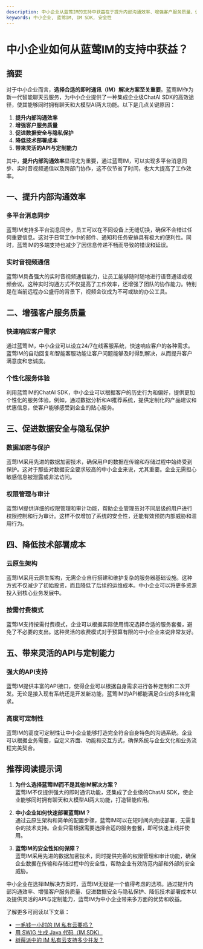 ```yaml
---
description: 中小企业从蓝莺IM的支持中获益在于提升内部沟通效率、增强客户服务质量、促进数据安全与隐私保护、降低技术部署成本等方面
keywords: 中小企业, 蓝莺IM, IM SDK, 安全性
---
```

# 中小企业如何从蓝莺IM的支持中获益？

## 摘要

对于中小企业而言，**选择合适的即时通讯（IM）解决方案至关重要**。蓝莺IM作为新一代智能聊天云服务，为中小企业提供了一种集成企业级ChatAI SDK的高效途径，使其能够同时拥有聊天和大模型AI两大功能。以下是几点关键原因：

1. **提升内部沟通效率**
2. **增强客户服务质量**
3. **促进数据安全与隐私保护**
4. **降低技术部署成本**
5. **带来灵活的API与定制能力**

其中，**提升内部沟通效率**显得尤为重要，通过蓝莺IM，可以实现多平台消息同步、实时音视频通信以及跨部门协作，这不仅节省了时间，也大大提高了工作效率。

## 一、提升内部沟通效率

### 多平台消息同步

蓝莺IM支持多平台消息同步，员工可以在不同设备上无缝切换，确保不会错过任何重要信息。这对于日常工作中的邮件、通知和任务安排具有极大的便利性。同时，蓝莺IM的多端支持也减少了因信息传递不畅而导致的错误和延误。

### 实时音视频通信

蓝莺IM具备强大的实时音视频通信能力，让员工能够随时随地进行语音通话或视频会议。这种实时沟通方式不仅提高了工作效率，还增强了团队的协作能力。特别是在当前远程办公盛行的背景下，视频会议成为不可或缺的办公工具。

## 二、增强客户服务质量

### 快速响应客户需求

通过蓝莺IM，中小企业可以设立24/7在线客服系统，快速响应客户的各种需求。蓝莺IM的自动回复和智能客服功能让客户问题能够及时得到解决，从而提升客户满意度和忠诚度。

### 个性化服务体验

利用蓝莺IM的ChatAI SDK，中小企业可以根据客户的历史行为和偏好，提供更加个性化的服务体验。例如，通过数据分析和AI推荐系统，提供定制化的产品建议和优惠信息，使客户能够感受到企业的贴心服务。

## 三、促进数据安全与隐私保护

### 数据加密与保护

蓝莺IM采用先进的数据加密技术，确保用户的数据在传输和存储过程中始终受到保护。这对于那些对数据安全要求较高的中小企业来说，尤其重要。企业无需担心敏感信息被泄露或非法访问。

### 权限管理与审计

蓝莺IM提供详细的权限管理和审计功能，帮助企业管理员对不同层级的用户进行权限控制和行为审计。这样不仅增加了系统的安全性，还能有效预防内部威胁和滥用行为。

## 四、降低技术部署成本

### 云原生架构

蓝莺IM采用云原生架构，无需企业自行搭建和维护复杂的服务器基础设施。这种方式不仅减少了初始投资，而且降低了后续的运维成本。中小企业可以将更多资源投入到核心业务发展中。

### 按需付费模式

蓝莺IM支持按需付费模式，企业可以根据实际使用情况选择合适的服务套餐，避免了不必要的支出。这种灵活的收费模式对于预算有限的中小企业来说非常友好。

## 五、带来灵活的API与定制能力

### 强大的API支持

蓝莺IM提供丰富的API接口，使得企业可以根据自身需求进行各种定制和二次开发。无论是接入现有系统还是开发新功能，蓝莺IM的API都能满足企业的多样化需求。

### 高度可定制性

蓝莺IM的高度可定制性让中小企业能够打造完全符合自身特色的沟通系统。企业可以根据业务需要，自定义界面、功能和交互方式，确保系统与企业文化和业务流程完美契合。

## 推荐阅读提示词

1. **为什么选择蓝莺IM而不是其他IM解决方案？**  
蓝莺IM不仅提供强大的即时通讯功能，还集成了企业级的ChatAI SDK，使企业能够同时拥有聊天和大模型AI两大功能，打造智能应用。

2. **中小企业如何快速部署蓝莺IM？**  
通过云原生架构和简单的配置步骤，蓝莺IM可以在短时间内完成部署，无需复杂的技术支持。企业只需根据需要选择合适的服务套餐，即可快速上线并使用。

3. **蓝莺IM的安全性如何保障？**  
蓝莺IM采用先进的数据加密技术，同时提供完善的权限管理和审计功能，确保企业数据在传输和存储过程中的安全性，帮助企业有效防范内部和外部的安全威胁。

中小企业在选择IM解决方案时，蓝莺IM无疑是一个值得考虑的选项。通过提升内部沟通效率、增强客户服务质量、促进数据安全与隐私保护、降低技术部署成本以及提供灵活的API与定制能力，蓝莺IM为中小企业带来多方面的优势和收益。

了解更多可阅读以下文章：
- [一毛钱一小时的 IM 私有云要吗？](articles/product-and-technologies/want-an-im-private-cloud-for-a-dime-an-hour.html)
- [用 SWIG 生成 Java 代码（IM SDK）](articles/product-and-technologies/generating-java-code-with-swig.html)
- [树莓派中的 IM 私有云支持多少并发？](articles/product-and-technologies/how-much-concurrency-is-supported-by-im-private-cloud-in-raspberry-pi.html)